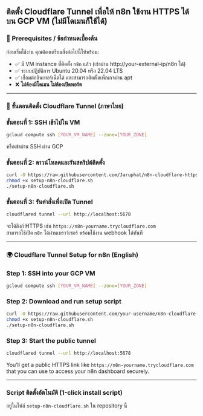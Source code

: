 ## ติดตั้ง Cloudflare Tunnel เพื่อให้ n8n ใช้งาน HTTPS ได้บน GCP VM (ไม่มีโดเมนก็ใช้ได้)

### 📌 Prerequisites / ข้อกำหนดเบื้องต้น
ก่อนเริ่มใช้งาน คุณต้องเตรียมสิ่งต่อไปนี้ให้พร้อม:
- ✅ มี VM instance ที่ติดตั้ง `n8n` แล้ว (เข้าผ่าน http://your-external-ip/n8n ได้)
- ✅ ระบบปฏิบัติการ Ubuntu 20.04 หรือ 22.04 LTS
- ✅ เชื่อมต่ออินเทอร์เน็ตได้ และสามารถติดตั้งแพ็กเกจผ่าน apt
- ❌ **ไม่ต้องมีโดเมน ไม่ต้องเปิดพอร์ต**
---
### 📌 ขั้นตอนติดตั้ง Cloudflare Tunnel (ภาษาไทย)

### ขั้นตอนที่ 1: SSH เข้าไปใน VM
```bash
gcloud compute ssh [YOUR_VM_NAME] --zone=[YOUR_ZONE]
```
หรือเข้าผ่าน SSH ผ่าน GCP
### ขั้นตอนที่ 2: ดาวน์โหลดและรันสคริปต์ติดตั้ง

```bash
curl -O https://raw.githubusercontent.com/Jaruphat/n8n-cloudflare-https/main/setup-n8n-cloudflare.sh
chmod +x setup-n8n-cloudflare.sh
./setup-n8n-cloudflare.sh
```

### ขั้นตอนที่ 3: รันคำสั่งเพื่อเปิด Tunnel

```bash
cloudflared tunnel --url http://localhost:5678
```

จะได้ลิงก์ HTTPS เช่น `https://n8n-yourname.trycloudflare.com`  
สามารถใช้เปิด `n8n` ได้ผ่านเบราว์เซอร์ พร้อมใช้งาน webhook ได้ทันที

---

### 🌍 Cloudflare Tunnel Setup for n8n (English)

### Step 1: SSH into your GCP VM

```bash
gcloud compute ssh [YOUR_VM_NAME] --zone=[YOUR_ZONE]
```

### Step 2: Download and run setup script

```bash
curl -O https://raw.githubusercontent.com/your-username/n8n-cloudflare-https/main/setup-n8n-cloudflare.sh
chmod +x setup-n8n-cloudflare.sh
./setup-n8n-cloudflare.sh
```

### Step 3: Start the public tunnel

```bash
cloudflared tunnel --url http://localhost:5678
```

You’ll get a public HTTPS link like `https://n8n-yourname.trycloudflare.com` that you can use to access your n8n dashboard securely.

---

### Script ติดตั้งอัตโนมัติ (1-click install script)
อยู่ในไฟล์ `setup-n8n-cloudflare.sh` ใน repository นี้
